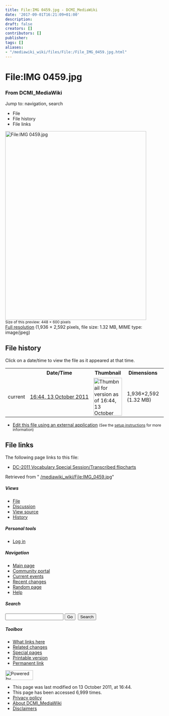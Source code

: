 ```yaml
---
title: File:IMG 0459.jpg - DCMI_MediaWiki
date: '2017-09-01T16:21:09+01:00'
description: 
draft: false
creators: []
contributors: []
publisher: 
tags: []
aliases:
- "/mediawiki_wiki/files/File:/File_IMG_0459.jpg.html"
---
```


<a id="top"></a>
# File:IMG 0459.jpg

### From DCMI\_MediaWiki

Jump to: navigation, search
<!-- start content -->
- File
- File history
- File links

 [<img alt="File:IMG 0459.jpg" src="/images/5/5f/IMG_0459.jpg" width="448" height="600">](/mediawiki_wiki/files/IMG_0459.jpg)  
<small>Size of this preview: 448 × 600 pixels</small>  
 [Full resolution](/images/5/5f/IMG_0459.jpg)‎ (1,936 × 2,592 pixels, file size: 1.32 MB, MIME type: image/jpeg)
<!-- 
NewPP limit report
Preprocessor node count: 0/1000000
Post-expand include size: 0/2097152 bytes
Template argument size: 0/2097152 bytes
Expensive parser function count: 0/100
-->
## File history

Click on a date/time to view the file as it appeared at that time.

<table class="wikitable filehistory">
  <tr>
    <td></td>
    <th>Date/Time</th>
    <th>Thumbnail</th>
    <th>Dimensions</th>
    <th>User</th>
    <th>Comment</th>
  </tr>
  <tr>
    <td>current</td>
    <td class="filehistory-selected" style="white-space: nowrap;"><a href="/mediawiki_wiki/files/IMG_0459.jpg">16:44, 13 October 2011</a></td>
    <td><a href="/images/5/5f/IMG_0459.jpg"><img alt="Thumbnail for version as of 16:44, 13 October 2011" src="/images/5/5f/IMG_0459.jpg" width="90" height="120"></a></td>
    <td>1,936×2,592 <span style="white-space: nowrap;">(1.32 MB)</span>
    </td>
    <td>
      <a href="/index.php/User:TomBaker" title="User:TomBaker" class="mw-userlink">TomBaker</a> <span style="white-space: nowrap;"> <span class="mw-usertoollinks">(<a href="/index.php?title=User_talk:TomBaker&amp;action=edit&amp;redlink=1" class="new" title="User talk:TomBaker (page does not exist)">Talk</a> | <a href="/index.php/Special:Contributions/TomBaker" title="Special:Contributions/TomBaker">contribs</a>)</span></span>
    </td>
    <td></td>
  </tr>
</table>

  

- [Edit this file using an external application](/index.php?title=File:IMG_0459.jpg&action=edit&externaledit=true&mode=file "File:IMG 0459.jpg") <small>(See the <a href="http://www.mediawiki.org/wiki/Manual:External_editors" class="external text" rel="nofollow">setup instructions</a> for more information)</small>

## File links

The following page links to this file:

- [DC-2011 Vocabulary Special Session/Transcribed flipcharts](/index.php/DC-2011_Vocabulary_Special_Session/Transcribed_flipcharts "DC-2011 Vocabulary Special Session/Transcribed flipcharts")

Retrieved from " [/mediawiki_wiki/File:IMG\_0459.jpg](/mediawiki_wiki/files/File:/File:IMG_0459.jpg.html)"

<!-- end content -->

##### Views

- [File](/mediawiki_wiki/files/File:/File:IMG_0459.jpg.html)
- [Discussion](/index.php?title=File_talk:IMG_0459.jpg&action=edit&redlink=1 "Discussion about the content page [t]")
- [View source](/index.php?title=File:IMG_0459.jpg&action=edit "This page is protected.
You can view its source [e]")
- [History](/index.php?title=File:IMG_0459.jpg&action=history "Past revisions of this page [h]")

##### Personal tools

- [Log in](/index.php?title=Special:UserLogin&returnto=File:IMG_0459.jpg "You are encouraged to log in; however, it is not mandatory [o]")

<script type="text/javascript"> if (window.isMSIE55) fixalpha(); </script>

##### Navigation

- [Main page](/index.php/Main_Page "Visit the main page [z]")
- [Community portal](/index.php/DCMI_MediaWiki:Community_portal "About the project, what you can do, where to find things")
- [Current events](/index.php/DCMI_MediaWiki:Current_events "Find background information on current events")
- [Recent changes](/index.php/Special:RecentChanges "The list of recent changes in the wiki [r]")
- [Random page](/index.php/Special:Random "Load a random page [x]")
- [Help](/index.php/Help:Contents "The place to find out")

##### <label for="searchInput">Search</label>

<form action="/index.php" id="searchform">
				<input type="hidden" name="title" value="Special:Search">
				<input id="searchInput" title="Search DCMI_MediaWiki" accesskey="f" type="search" name="search">
				<input type="submit" name="go" class="searchButton" id="searchGoButton" value="Go" title="Go to a page with this exact name if exists"> 
				<input type="submit" name="fulltext" class="searchButton" id="mw-searchButton" value="Search" title="Search the pages for this text">
			</form>

##### Toolbox

- [What links here](/index.php/Special:WhatLinksHere/File:IMG_0459.jpg "List of all wiki pages that link here [j]")
- [Related changes](/index.php/Special:RecentChangesLinked/File:IMG_0459.jpg "Recent changes in pages linked from this page [k]")
- [Special pages](/index.php/Special:SpecialPages "List of all special pages [q]")
- [Printable version](/index.php?title=File:IMG_0459.jpg&printable=yes "Printable version of this page [p]")
- [Permanent link](/index.php?title=File:IMG_0459.jpg&oldid=1282 "Permanent link to this revision of the page")

<!-- end of the left (by default at least) column -->

 [<img src="/skins/common/images/poweredby_mediawiki_88x31.png" height="31" width="88" alt="Powered by MediaWiki">](http://www.mediawiki.org/)

- This page was last modified on 13 October 2011, at 16:44.
- This page has been accessed 6,999 times.
- [Privacy policy](/index.php/DCMI_MediaWiki:Privacy_policy "DCMI MediaWiki:Privacy policy")
- [About DCMI\_MediaWiki](/index.php/DCMI_MediaWiki:About "DCMI MediaWiki:About")
- [Disclaimers](/index.php/DCMI_MediaWiki:General_disclaimer "DCMI MediaWiki:General disclaimer")

<script>if (window.runOnloadHook) runOnloadHook();</script><!-- Served in 0.452 secs. -->
